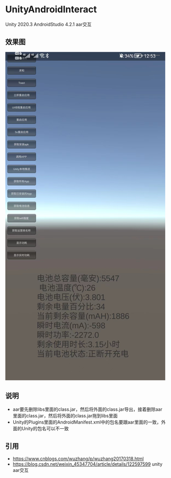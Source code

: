 # UnityAndroidInteract
Unity 2020.3  AndroidStudio 4.2.1 aar交互

## 效果图
![](Img/2.jpg)

## 说明
* aar要先删除libs里面的class.jar，然后将外面的class.jar导出，接着删除aar里面的class.jar，然后将外面的class.jar拖到libs里面
* Unity的Plugins里面的AndroidManifest.xml中的包名要跟aar里面的一致，外面的Unity的包名可以不一致

## 引用
* https://www.cnblogs.com/wuzhang/p/wuzhang20170318.html
* https://blog.csdn.net/weixin_45347704/article/details/122597599 unity aar交互
